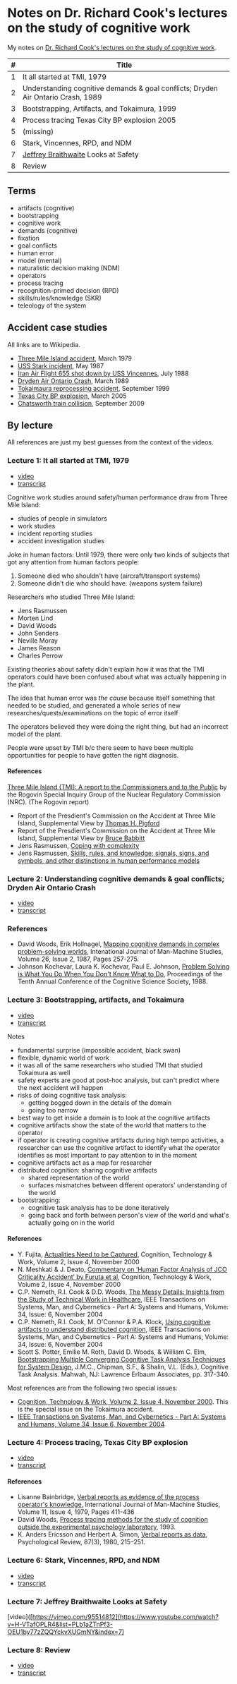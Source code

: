 # Notes on Dr. Richard Cook's lectures on the study of cognitive work

My notes on [Dr. Richard Cook's lectures on the study of cognitive work](https://www.youtube.com/playlist?list=PLb1aZTnPf3-OEU1by77zZQQYckvXUGmNY).

| # | Title |
| - | ----- |
| 1 | It all started at TMI, 1979 |
| 2 | Understanding cognitive demands & goal conflicts; Dryden Air Ontario Crash, 1989 |
| 3 | Bootstrapping, Artifacts, and Tokaimura, 1999 |
| 4 | Process tracing Texas City BP explosion 2005 |
| 5 | (missing) |
| 6 | Stark, Vincennes, RPD, and NDM |
| 7 | [Jeffrey Braithwaite](https://www.mq.edu.au/research/research-centres-groups-and-facilities/healthy-people/centres/australian-institute-of-health-innovation/our-people/our-people-chris/professor-jeffrey-braithwaite) Looks at Safety |
| 8 | Review |


## Terms

* artifacts (cognitive)
* bootstrapping
* cognitive work
* demands (cognitive)
* fixation
* goal conflicts
* human error
* model (mental)
* naturalistic decision making (NDM)
* operators
* process tracing
* recognition-primed decision (RPD)
* skills/rules/knowledge (SKR)
* teleology of the system

## Accident case studies

All links are to Wikipedia.

* [Three Mile Island accident](https://en.wikipedia.org/wiki/Three_Mile_Island_accident), March 1979
* [USS Stark incident](https://en.wikipedia.org/wiki/USS_Stark_incident), May 1987
* [Iran Air Flight 655 shot down by USS Vincennes](https://en.wikipedia.org/wiki/Iran_Air_Flight_655), July 1988
* [Dryden Air Ontario Crash](https://en.wikipedia.org/wiki/Air_Ontario_Flight_1363), March 1989
* [Tokaimaura reprocessing accident](https://en.wikipedia.org/wiki/Tokaimura_nuclear_accident#1999_accident), September 1999
* [Texas City BP explosion](https://en.wikipedia.org/wiki/Texas_City_Refinery_explosion), March 2005
* [Chatsworth train collision](https://en.wikipedia.org/wiki/2008_Chatsworth_train_collision), September 2009

## By lecture

All references are just my best guesses from the context of the videos.

### Lecture 1:  It all started at TMI, 1979

* [video](https://www.youtube.com/watch?v=H-VTafOPLR4&list=PLb1aZTnPf3-OEU1by77zZQQYckvXUGmNY&index=1)
* [transcript](transcripts/1-it-all-started-at-tmi-1979.md)


Cognitive work studies around safety/human performance draw from Three Mile Island:
* studies of people in simulators
* work studies
* incident reporting studies
* accident investigation studies

Joke in human factors: Until 1979, there were only two kinds of subjects that got any attention from human factors people:
1. Someone died who shouldn't have (aircraft/transport systems)
2. Someone didn't die who should have. (weapons system failure)

Researchers who studied Three Mile Island:
* Jens Rasmussen
* Morten Lind
* David Woods
* John Senders
* Neville Moray
* James Reason
* Charles Perrow


Existing theories about safety didn't explain how it was that the TMI operators could have been confused about what was actually happening in the plant.

The idea that human error was *the cause* because itself something that needed to be studied, and generated a whole series of new researches/quests/examinations on the topic of error itself

The operators believed they were doing the right thing, but had an incorrect model of the plant.

People were upset by TMI b/c there seem to have been multiple opportunities for people to have gotten the right diagnosis.


#### References

[Three Mile Island (TMI): A report to the Commissioners and to the Public][rogovin] by the Rogovin Special Inquiry Group of the Nuclear Regulatory Commission (NRC). (The Rogovin report)
* Report of the Presdient's Commission on the Accident at Three Mile Island, Supplemental View by [Thomas H. Pigford](http://www.pddoc.com/tmi2/kemeny/supplemental_view_by_thomas_h_pigford.htm)
* Report of the Presdient's Commission on the Accident at Three Mile Island, Supplemental View by [Bruce Babbitt](http://www.pddoc.com/tmi2/kemeny/supplemental_view_by_bruce_babbitt.htm)
* Jens Rasmussen, [Coping with complexity](https://orbit.dtu.dk/en/publications/coping-with-complexity)
* Jens Rasmussen, [Skills, rules, and knowledge; signals, signs, and symbols, and other distinctions in human performance models](https://ieeexplore.ieee.org/abstract/document/6313160)

[rogovin]: https://tmi2kml.inl.gov/Documents/2b-Rogovin/NUREGCR-1250V1,%20TMI,%20A%20Report%20To%20The%20Commissioners%20And%20To%20The%20Public%20(Rogovin%20Report)%20(1980-01).pdf

### Lecture 2: Understanding cognitive demands & goal conflicts; Dryden Air Ontario Crash

* [video](https://www.youtube.com/watch?v=H-VTafOPLR4&list=PLb1aZTnPf3-OEU1by77zZQQYckvXUGmNY&index=2)
* [transcript](transcripts/2-understanding-cognitive-demands-dryden-1989.md)


### References

* David Woods, Erik Hollnagel, [Mapping cognitive demands in complex problem-solving worlds](https://www.researchgate.net/publication/220108174_Mapping_Cognitive_Demands_in_Complex_Problem-Solving_Worlds), Intenational Journal of Man-Machine Studies, Volume 26, Issue 2, 1987, Pages 257-275.
* Johnson Kochevar, Laura K. Kochevar, Paul E. Johnson, [Problem Solving is What You Do When You Don't Know What to Do](https://www.taylorfrancis.com/chapters/edit/10.4324/9781315807812-88/problem-solving-know-johnson-kochevar-laura-kochevar-paul-johnson), Proceedings of the Tenth Annual Conference of the Cognitive Science Society, 1988.

### Lecture 3: Bootstrapping, artifacts, and Tokaimura

* [video](https://www.youtube.com/watch?v=H-VTafOPLR4&list=PLb1aZTnPf3-OEU1by77zZQQYckvXUGmNY&index=3)
* [transcript](transcripts/3-bootstrapping-artifacts-and-tokaimura-1999.md)


Notes

* fundamental surprise (impossible accident, black swan)
* flexible, dynamic world of work
* it was all of the same researchers who studied TMI that studied Tokaimura as well
* safety experts are good at post-hoc analysis, but can't predict where the next accident will happen
* risks of doing cognitive task analysis:
  - getting bogged down in the details of the domain
  - going too narrow
* best way to get inside a domain is to look at the cognitive artifacts
* cognitive artifacts show the state of the world that matters to the operator
* if operator is creating cognitive artifacts during high tempo activities, a researcher can use the cognitive artifact to identify what the operator identifies as most important to pay attention to in the moment
* cognitive artifacts act as a map for researcher
* distributed cognition: sharing cognitive artifacts
  - shared representation of the world
  - surfaces mismatches between different operators' understanding of the world
* bootstrapping:
  - cognitive task analysis has to be done iteratively
  - going back and forth between person's view of the world and what's actually going on in the world



#### References

* Y. Fujita, [Actualities Need to be Captured](https://link.springer.com/article/10.1007/PL00011505), Cognition, Technology & Work, Volume 2, Issue 4, November 2000
* N. Meshkati & J. Deato, [Commentary on ‘Human Factor Analysis of JCO Criticality Accident’ by Furuta et al](https://link.springer.com/article/10.1007/PL00011510), Cognition, Technology & Work, Volume 2, Issue 4, November 2000
* C.P. Nemeth, R.I. Cook & D.D. Woods, [The Messy Details: Insights from the Study of Technical Work in Healthcare](https://ieeexplore.ieee.org/document/1344116), IEEE Transactions on Systems, Man, and Cybernetics - Part A: Systems and Humans, Volume: 34, Issue: 6, November 2004
* C.P. Nemeth, R.I. Cook, M. O'Connor & P.A. Klock, [Using cognitive artifacts to understand distributed cognition](https://ieeexplore.ieee.org/document/1344121), IEEE Transactions on Systems, Man, and Cybernetics - Part A: Systems and Humans, Volume: 34, Issue: 6, November 2004
* Scott S. Potter,  Emilie M. Roth,  David D. Woods, & William C. Elm, [Bootstrapping Multiple Converging Cognitive Task Analysis Techniques for System Design](https://www.researchgate.net/publication/313737506_Bootstrapping_multiple_converging_cognitive_task_analysis_techniques_for_system_design), J.M.C., Chipman, S.F., & Shalin, V.L. (Eds.), Cognitive Task Analysis. Mahwah, NJ: Lawrence Erlbaum Associates, pp. 317-340.

Most references are from the following two special issues:

* [Cognition, Technology & Work, Volume 2, Issue 4, November 2000](https://link.springer.com/journal/10111/volumes-and-issues/2-4). This is the special issue on the Tokaimura accident.
* [IEEE Transactions on Systems, Man, and Cybernetics - Part A: Systems and Humans, Volume 34, Issue 6, November 2004](https://ieeexplore.ieee.org/xpl/tocresult.jsp?isnumber=29597)


### Lecture 4: Process tracing, Texas City BP explosion

* [video](https://www.youtube.com/watch?v=H-VTafOPLR4&list=PLb1aZTnPf3-OEU1by77zZQQYckvXUGmNY&index=4)
* [transcript](transcripts/4-process-tracing-texas-city-bp-explosion.md)


#### References


* Lisanne Bainbridge, [Verbal reports as evidence of the process operator's knowledge](https://doi.org/10.1016/S0020-7373(79)80035-8), International Journal of Man-Machine Studies, Volume 11, Issue 4, 1979, Pages 411-436
* David Woods, [Process tracing methods for the study of cognition outside the experimental psychology laboratory](https://www.researchgate.net/publication/316655550_Process_tracing_methods_for_the_study_of_cognition_outside_the_experimental_psychology_laboratory), 1993.
* K. Anders Ericsson and Herbert A. Simon, [Verbal reports as data](https://psycnet.apa.org/record/1980-24435-001), Psychological Review, 87(3), 1980, 215–251.

### Lecture 6: Stark, Vincennes, RPD, and NDM

* [video](https://www.youtube.com/watch?v=H-VTafOPLR4&list=PLb1aZTnPf3-OEU1by77zZQQYckvXUGmNY&index=6)
* [transcript](transcripts/6-stark-vincennes-rpd-and-npm.md)

### Lecture 7: Jeffrey Braithwaite Looks at Safety

[video]([https://vimeo.com/95514812](https://www.youtube.com/watch?v=H-VTafOPLR4&list=PLb1aZTnPf3-OEU1by77zZQQYckvXUGmNY&index=7)

### Lecture 8: Review

* [video](https://www.youtube.com/watch?v=H-VTafOPLR4&list=PLb1aZTnPf3-OEU1by77zZQQYckvXUGmNY&index=8)
* [transcript](transcripts/8-review.md)
